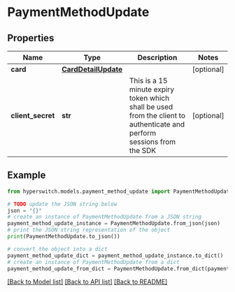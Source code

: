 # PaymentMethodUpdate


## Properties

Name | Type | Description | Notes
------------ | ------------- | ------------- | -------------
**card** | [**CardDetailUpdate**](CardDetailUpdate.md) |  | [optional] 
**client_secret** | **str** | This is a 15 minute expiry token which shall be used from the client to authenticate and perform sessions from the SDK | [optional] 

## Example

```python
from hyperswitch.models.payment_method_update import PaymentMethodUpdate

# TODO update the JSON string below
json = "{}"
# create an instance of PaymentMethodUpdate from a JSON string
payment_method_update_instance = PaymentMethodUpdate.from_json(json)
# print the JSON string representation of the object
print(PaymentMethodUpdate.to_json())

# convert the object into a dict
payment_method_update_dict = payment_method_update_instance.to_dict()
# create an instance of PaymentMethodUpdate from a dict
payment_method_update_from_dict = PaymentMethodUpdate.from_dict(payment_method_update_dict)
```
[[Back to Model list]](../README.md#documentation-for-models) [[Back to API list]](../README.md#documentation-for-api-endpoints) [[Back to README]](../README.md)


